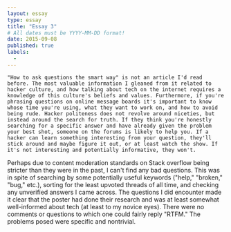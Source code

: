 ```yaml
---
layout: essay
type: essay
title: "Essay 3"
# All dates must be YYYY-MM-DD format!
date: 2015-09-08
published: true
labels:
  -
---
```


	"How to ask questions the smart way" is not an article I'd read before. The most valuable information I gleaned from it related to hacker culture, and how talking about tech on the internet requires a knowledge of this culture's beliefs and values. Furthermore, if you're phrasing questions on online message boards it's important to know whose time you're using, what they want to work on, and how to avoid being rude. Hacker politeness does not revolve around niceties, but instead around the search for truth. If they think you're honestly searching for a specific answer and have already given the problem your best shot, someone on the forums is likely to help you. If a hacker can learn something interesting from your question, they'll stick around and maybe figure it out, or at least watch the show. If it's not interesting and potentially informative, they won't. 
Perhaps due to content moderation standards on Stack overflow being stricter than they were in the past, I can't find any bad questions. This was in spite of searching by some potentially useful keywords ("help," "broken," "bug," etc.), sorting for the least upvoted threads of all time, and checking any unverified answers I came across. The questions I did encounter made it clear that the poster had done their research and was at least somewhat well-informed about tech (at least to my novice eyes). There were no comments or questions to which one could fairly reply "RTFM." The problems posed were specific and nontrivial.
